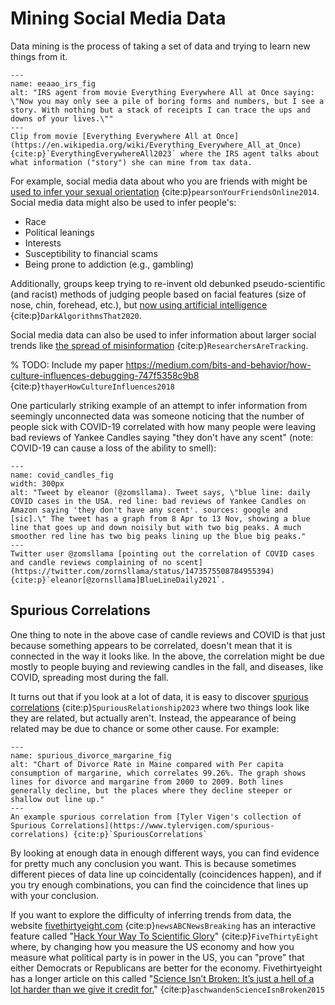 # Mining Social Media Data

Data mining is the process of taking a set of data and trying to learn new things from it.

```{figure} eeaao_irs.gif
---
name: eeaao_irs_fig
alt: "IRS agent from movie Everything Everywhere All at Once saying: \"Now you may only see a pile of boring forms and numbers, but I see a story. With nothing but a stack of receipts I can trace the ups and downs of your lives.\""
---
Clip from movie [Everything Everywhere All at Once](https://en.wikipedia.org/wiki/Everything_Everywhere_All_at_Once) {cite:p}`EverythingEverywhereAll2023` where the IRS agent talks about what information ("story") she can mine from tax data.
```


For example, social media data about who you are friends with might be [used to infer your sexual orientation](https://www.vice.com/en/article/gvydky/your-friends-online-connections-can-reveal-your-sexual-orientation) {cite:p}`pearsonYourFriendsOnline2014`. Social media data might also be used to infer people's:
- Race
- Political leanings
- Interests
- Susceptibility to financial scams
- Being prone to addiction (e.g., gambling)

Additionally, groups keep trying to re-invent old debunked pseudo-scientific (and racist) methods of judging people based on facial features (size of nose, chin, forehead, etc.), but [now using artificial intelligence](https://www.americanscientist.org/article/the-dark-past-of-algorithms-that-associate-appearance-and-criminality) {cite:p}`DarkAlgorithmsThat2020`.

Social media data can also be used to infer information about larger social trends like [the spread of misinformation](https://www.science.org/content/article/researchers-are-tracking-another-epidemic-too-misinformation) {cite:p}`ResearchersAreTracking`.

% TODO: Include my paper https://medium.com/bits-and-behavior/how-culture-influences-debugging-747f5358c9b8 {cite:p}`thayerHowCultureInfluences2018`

One particularly striking example of an attempt to infer information from seemingly unconnected data was someone noticing that the number of people sick with COVID-19 correlated with how many people were leaving bad reviews of Yankee Candles saying "they don't have any scent" (note: COVID-19 can cause a loss of the ability to smell):

```{figure} covid_candles.png
---
name: covid_candles_fig
width: 300px
alt: "Tweet by eleanor (@zomsllama). Tweet says, \"blue line: daily COVID cases in the USA. red line: bad reviews of Yankee Candles on Amazon saying 'they don't have any scent'. sources: google and [sic].\" The tweet has a graph from 8 Apr to 13 Nov, showing a blue line that goes up and down noisily but with two big peaks. A much smoother red line has two big peaks lining up the blue big peaks."
---
Twitter user @zomsllama [pointing out the correlation of COVID cases and candle reviews complaining of no scent](https://twitter.com/zornsllama/status/1473575508784955394) {cite:p}`eleanor[@zornsllama]BlueLineDaily2021`.
```

## Spurious Correlations

One thing to note in the above case of candle reviews and COVID is that just because something appears to be correlated, doesn't mean that it is connected in the way it looks like. In the above, the correlation might be due mostly to people buying and reviewing candles in the fall, and diseases, like COVID, spreading most during the fall.

It turns out that if you look at a lot of data, it is easy to discover [spurious correlations](https://en.wikipedia.org/wiki/Spurious_relationship) {cite:p}`SpuriousRelationship2023` where two things look like they are related, but actually aren't. Instead, the appearance of being related may be due to chance or some other cause. For example:

```{figure} spurious_divorce_margarine.png
---
name: spurious_divorce_margarine_fig
alt: "Chart of Divorce Rate in Maine compared with Per capita consumption of margarine, which correlates 99.26%. The graph shows lines for divorce and margarine from 2000 to 2009. Both lines generally decline, but the places where they decline steeper or shallow out line up."
---
An example spurious correlation from [Tyler Vigen's collection of Spurious Correlations](https://www.tylervigen.com/spurious-correlations) {cite:p}`SpuriousCorrelations`
```

By looking at enough data in enough different ways, you can find evidence for pretty much any conclusion you want. This is because sometimes different pieces of data line up coincidentally (coincidences happen), and if you try enough combinations, you can find the coincidence that lines up with your conclusion.

If you want to explore the difficulty of inferring trends from data, the website [fivethirtyeight.com](https://fivethirtyeight.com/) {cite:p}`newsABCNewsBreaking` has an interactive feature called "[Hack Your Way To Scientific Glory](https://projects.fivethirtyeight.com/p-hacking/)" {cite:p}`FiveThirtyEight` where, by changing how you measure the US economy and how you measure what political party is in power in the US, you can "prove" that either Democrats or Republicans are better for the economy. Fivethirtyeight has a longer article on this called "[Science Isn’t Broken: It’s just a hell of a lot harder than we give it credit for.](https://fivethirtyeight.com/features/science-isnt-broken/)" {cite:p}`aschwandenScienceIsnBroken2015`
